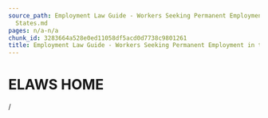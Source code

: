 ```yaml
---
source_path: Employment Law Guide - Workers Seeking Permanent Employment in the United
  States.md
pages: n/a-n/a
chunk_id: 3283664a528e0ed11058df5acd0d7738c9801261
title: Employment Law Guide - Workers Seeking Permanent Employment in the United States
---
```

# ELAWS HOME

/

